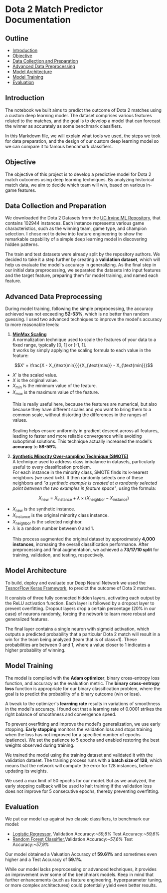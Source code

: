 # Dota 2 Match Predictor Documentation

## Outline

* [Introduction](#introduction)
* [Objective](#objective)
* [Data Collection and Preparation](#data-collection-and-preparation)
* [Advanced Data Preprocessing](#advanced-data-preprocessing)
* [Model Architecture](#model-architecture)
* [Model Training](#model-training)
* [Evaluation](#evaluation)

## Introduction

The notebook we built aims to predict the outcome of Dota 2 matches using a custom deep learning model. The dataset comprises various features related to the matches, and the goal is to develop a model that can forecast the winner as accurately as some benchmark classifiers.

In this Markdown file, we will explain what tools we used, the steps we took for data preparation, and the design of our custom deep learning model so we can compare it to famous benchmark classifiers.

## Objective

The objective of this project is to develop a predictive model for Dota 2 match outcomes using deep learning techniques. By analyzing historical match data, we aim to decide which team will win, based on various in-game features.

## Data Collection and Preparation

We downloaded the Dota 2 Datasets from the [UC Irvine ML Repository](https://archive.ics.uci.edu/dataset/367/dota2+games+results), that contains 102944 instances. Each instance represents various game characteristics, such as the winning team, game type, and champion selection. I chose not to delve into feature engineering to show the remarkable capability of a simple deep learning model in discovering hidden patterns.

The train and test datasets were already split by the repository authors. We decided to take it a step further by creating a **validation dataset**, which will help us evaluate the model's accuracy in generalizing. As the final step in our initial data preprocessing, we separated the datasets into input features and the target feature, preparing them for model training, and named each feature.

## Advanced Data Preprocessing

During model training, following the simple preprocessing, the accuracy achieved was not exceeding **52-53%**, which is no better than random guessing. I used two advanced techniques to improve the model's accuracy to more reasonable levels:

1. [**MinMax Scaling**](https://medium.com/@poojaviveksingh/all-about-min-max-scaling-c7da4e0044c5) \
A normalization technique used to scale the features of your data to a fixed range, typically [0, 1] or [-1, 1]. \
It works by simply applying the scaling formula to each value in the feature:

$$X' = \frac{X - X_{\text{min}}}{X_{\text{max}} - X_{\text{min}}}$$

* $X'$ is the scaled value.
* $X$ is the original value.
* $X_{\text{min}}$ is the minimum value of the feature.
* $X_{\text{max}}$ is the maximum value of the feature.
\
\
This is really useful here, because the features are numerical, but also because they have different scales and you want to bring them to a common scale, without distorting the differences in the ranges of values.\
\
Scaling helps ensure uniformity in gradient descent across all features, leading to faster and more reliable convergence while avoiding suboptimal solutions. This technique actually increased the model's **accuracy** to **58-59%**.

2. [**Synthetic Minority Over-sampling Technique (SMOTE)**](https://machinelearningmastery.com/smote-oversampling-for-imbalanced-classification/)\
A technique used to address class imbalance in datasets, particularly useful to every classification problem.\
For each instance in the minority class, SMOTE finds its k-nearest neighbors (we used k=5). It then randomly selects one of these neighbors and *"a synthetic example is created at a randomly selected point between the two examples in feature space"*, using the formula:

$$X_{\text{new}} = X_{\text{instance}} + \lambda \times (X_{\text{neighbor}} - X_{\text{instance}})$$

* $X_{\text{new}}$ is the synthetic instance.
* $X_{\text{instance}}$ is the original minority class instance.
* $X_{\text{neighbor}}$ is the selected neighbor.
* $\lambda$ is a random number between 0 and 1. \
\
This process augmented the original dataset by approximately **4,000 instances**, increasing the overall classification performance. After preprocessing and final augmentation, we achieved a **73/17/10 split** for training, validation, and testing, respectively.

## Model Architecture

To build, deploy and evaluate our Deep Neural Network we used the [TesnorFlow Keras Framework](https://keras.io/), to predict the outcome of Dota 2 matches.

It consists of three fully connected hidden layers, activating each output by the ReLU activation function. Each layer is followed by a dropout layer to prevent overfitting. Dropout layers drop a certain percentage (20% in our case) of neurons randomly, forcing the network to learn more robust and generalized features.

The final layer contains a single neuron with sigmoid activation, which outputs a predicted probability that a particular Dota 2 match will result in a win for the team being analyzed (team that is of class=1). These probabilities are between 0 and 1, where a value closer to 1 indicates a higher probability of winning.

## Model Training

The model is compiled with the **Adam optimizer**, binary cross-entropy loss function, and accuracy as the evaluation metric. The **binary cross-entropy loss** function is appropriate for our binary classification problem, where the goal is to predict the probability of a binary outcome (win or lose).

A tweak to the optimizer's **learning rate** results in variations of smoothness in the model's accuracy. I found out that a learning rate of 0.0001 strikes the right balance of smoothness and convergence speed.

To prevent overfitting and improve the model's generalization, we use early stopping. **Early stopping** monitors the validation loss and stops training when the loss has not improved for a specified number of epochs (patience). We set the patience to 5 epochs and enabled restoring the best weights observed during training.

We trained the model using the training dataset and validated it with the validation dataset. The training process runs with a **batch size of 128**, which means that the network will compute the error for 128 instances, before updating its weights.

We used a max limit of 50 epochs for our model. But as we analyzed, the early stopping callback will be used to halt training if the validation loss does not improve for 5 consecutive epochs, thereby preventing overfitting.

## Evaluation

We put our model up against two classic classifiers, to benchmark our model:

* [Logistic Regressor](https://en.wikipedia.org/wiki/Logistic_regression), Validation Accuracy:*~59,6%* Test Accuracy:*~59,6%*
* [Random Forest Classifier](https://en.wikipedia.org/wiki/Random_forest),Validation Accuracy:*~57,6%* Test Accuracy:*~57,9%* 

Our model obtained a Valuation Accuracy of **59.61%** and sometimes even higher and a Test Accuracy of **59.1%**.

While our model lacks preprocessing or advanced techniques, it provides an improvement over some of the benchmark models. Keep in mind that further enhancements (such as feature engineering, hyperparameter tuning, or more complex architectures) could potentially yield even better results.


